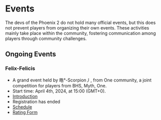 # Events

The devs of the Phoenix 2 do not hold many official events, but this does not prevent players from organizing their own events. These activities mainly take place within the community, fostering communication among players through community challenges.

## Ongoing Events

### Felix-Felicis

- A grand event held by 皓°-Scorpion丿, from One community, a joint competition for players from BHS, Myth, One.
- Start time: April 4th, 2024, at 15:00 (GMT+0).
- [Introduction](Felix-Felicis.md)
- Registration has ended
- [Schedule](Schedule.md)
- [Rating Form](https://forms.gle/e1zusEcd1jLQxS4w9)